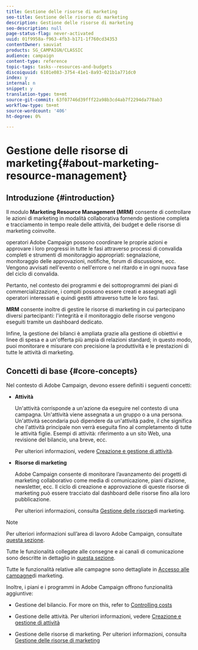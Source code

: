 ```yaml
---
title: Gestione delle risorse di marketing
seo-title: Gestione delle risorse di marketing
description: Gestione delle risorse di marketing
seo-description: null
page-status-flag: never-activated
uuid: 01f9958a-f963-4fb3-b171-1f760cd34353
contentOwner: sauviat
products: SG_CAMPAIGN/CLASSIC
audience: campaign
content-type: reference
topic-tags: tasks--resources-and-budgets
discoiquuid: 6101e083-3754-41e1-8a93-021b1a771dc0
index: y
internal: n
snippet: y
translation-type: tm+mt
source-git-commit: 63f07746d39fff22a98b3cd4ab7f2294da778ab3
workflow-type: tm+mt
source-wordcount: '406'
ht-degree: 0%

---
```



# Gestione delle risorse di marketing{#about-marketing-resource-management}

## Introduzione {#introduction}

Il modulo **Marketing Resource Management (MRM)** consente di controllare le azioni di marketing in modalità collaborativa fornendo gestione completa e tracciamento in tempo reale delle attività, dei budget e delle risorse di marketing coinvolte.

 operatori Adobe Campaign possono coordinare le proprie azioni e approvare i loro progressi in tutte le fasi attraverso processi di convalida completi e strumenti di monitoraggio appropriati: segnalazione, monitoraggio delle approvazioni, notifiche, forum di discussione, ecc. Vengono avvisati nell&#39;evento o nell&#39;errore o nel ritardo e in ogni nuova fase del ciclo di convalida.

Pertanto, nel contesto dei programmi e dei sottoprogrammi dei piani di commercializzazione, i compiti possono essere creati e assegnati agli operatori interessati e quindi gestiti attraverso tutte le loro fasi.

**MRM** consente inoltre di gestire le risorse di marketing in cui partecipano diversi partecipanti: l&#39;integrità e il monitoraggio delle risorse vengono eseguiti tramite un dashboard dedicato.

Infine, la gestione dei bilanci è ampliata grazie alla gestione di obiettivi e linee di spesa e a un&#39;offerta più ampia di relazioni standard; in questo modo, puoi monitorare e misurare con precisione la produttività e le prestazioni di tutte le attività di marketing.

## Concetti di base {#core-concepts}

Nel contesto di  Adobe Campaign, devono essere definiti i seguenti concetti:

* **Attività**

   Un&#39;attività corrisponde a un&#39;azione da eseguire nel contesto di una campagna. Un&#39;attività viene assegnata a un gruppo o a una persona. Un&#39;attività secondaria può dipendere da un&#39;attività padre, il che significa che l&#39;attività principale non verrà eseguita fino al completamento di tutte le attività figlie. Esempi di attività: riferimento a un sito Web, una revisione del bilancio, una breve, ecc.

   Per ulteriori informazioni, vedere [Creazione e gestione di attività](../../campaign/using/creating-and-managing-tasks.md).

* **Risorse di marketing**

    Adobe Campaign consente di monitorare l’avanzamento dei progetti di marketing collaborativo come media di comunicazione, piani d’azione, newsletter, ecc. Il ciclo di creazione e approvazione di queste risorse di marketing può essere tracciato dal dashboard delle risorse fino alla loro pubblicazione.

   Per ulteriori informazioni, consulta [Gestione delle risorse](../../campaign/using/managing-marketing-resources.md)di marketing.

>[!NOTE]
>
>Per ulteriori informazioni sull’area di lavoro  Adobe Campaign, consultate [questa sezione](../../platform/using/adobe-campaign-workspace.md).
>  
>Tutte le funzionalità collegate alle consegne e ai canali di comunicazione sono descritte in dettaglio in [questa sezione](../../delivery/using/steps-about-delivery-creation-steps.md).
>
>Tutte le funzionalità relative alle campagne sono dettagliate in [Accesso alle campagne](../../campaign/using/accessing-marketing-campaigns.md)di marketing.

Inoltre, i piani e i programmi in  Adobe Campaign offrono funzionalità aggiuntive:

* Gestione del bilancio. For more on this, refer to [Controlling costs](../../campaign/using/controlling-costs.md)

* Gestione delle attività. Per ulteriori informazioni, vedere [Creazione e gestione di attività](../../campaign/using/creating-and-managing-tasks.md)

* Gestione delle risorse di marketing. Per ulteriori informazioni, consulta [Gestione delle risorse di marketing](../../campaign/using/managing-marketing-resources.md)


